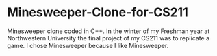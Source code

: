 # Minesweeper-Clone-for-CS211
Minesweeper clone coded in C++.
In the winter of my Freshman year at Northwestern University the final project of my CS211 was to replicate a game. I chose Minesweeper because I like Minesweeper. 
